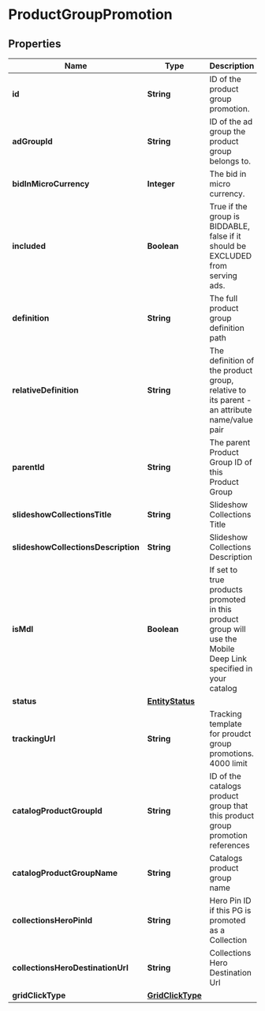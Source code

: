 

# ProductGroupPromotion

## Properties

Name | Type | Description | Notes
------------ | ------------- | ------------- | -------------
**id** | **String** | ID of the product group promotion. |  [optional]
**adGroupId** | **String** | ID of the ad group the product group belongs to. |  [optional]
**bidInMicroCurrency** | **Integer** | The bid in micro currency. |  [optional]
**included** | **Boolean** | True if the group is BIDDABLE, false if it should be EXCLUDED from serving ads. |  [optional]
**definition** | **String** | The full product group definition path |  [optional]
**relativeDefinition** | **String** | The definition of the product group, relative to its parent - an attribute name/value pair |  [optional]
**parentId** | **String** | The parent Product Group ID of this Product Group |  [optional]
**slideshowCollectionsTitle** | **String** | Slideshow Collections Title |  [optional]
**slideshowCollectionsDescription** | **String** | Slideshow Collections Description |  [optional]
**isMdl** | **Boolean** | If set to true products promoted in this product group will use the Mobile Deep Link specified in your catalog |  [optional]
**status** | [**EntityStatus**](EntityStatus.md) |  |  [optional]
**trackingUrl** | **String** | Tracking template for proudct group promotions. 4000 limit |  [optional]
**catalogProductGroupId** | **String** | ID of the catalogs product group that this product group promotion references |  [optional]
**catalogProductGroupName** | **String** | Catalogs product group name |  [optional]
**collectionsHeroPinId** | **String** | Hero Pin ID if this PG is promoted as a Collection |  [optional]
**collectionsHeroDestinationUrl** | **String** | Collections Hero Destination Url |  [optional]
**gridClickType** | [**GridClickType**](GridClickType.md) |  |  [optional]




